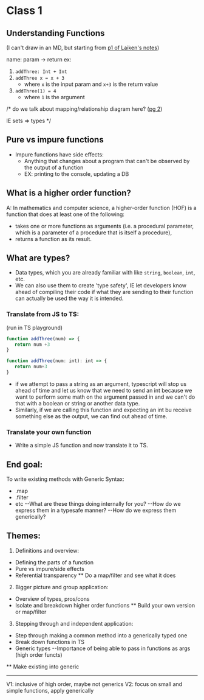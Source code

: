 # Class 1

## Understanding Functions

(I can't draw in an MD, but starting from [p1 of Laiken's notes](https://drive.google.com/drive/u/0/folders/1UmkQXJQmAskiqhdkjV3sUzObX9ud2Lu9))

name: param -> return
ex: 
1. `addThree: Int + Int`
2. `addThree x = x + 3`
    - where `x` is the input param and `x+3` is the return value
3. `addThree(1) = 4`
    - where `1` is the argument

/* do we talk about mapping/relationship diagram here?  ([pg 2](https://drive.google.com/drive/u/0/folders/1UmkQXJQmAskiqhdkjV3sUzObX9ud2Lu9))

IE sets => types
*/

## Pure vs impure functions
- Impure functions have side effects: 
    - Anything that changes about a program that can't be observed by the output  of a function
    - EX: printing to the console, updating a DB

## What is a higher order function? 
A: In mathematics and computer science, a higher-order function (HOF) is a function that does at least one of the following:

- takes one or more functions as arguments (i.e. a procedural parameter, which is a parameter of a procedure that is itself a procedure),
- returns a function as its result.

## What are types?
- Data types, which you are already familiar with like `string`, `boolean`, `int`, etc. 
- We can also use them to create 'type safety', IE let developers know ahead of compiling their code if what they are sending to their function can actually be used the way it is intended. 

### Translate from JS to TS: 
(run in TS playground)
 ```js
function addThree(num) => {
    return num +3
}
 ```

 ```ts 
 function addThree(num: int): int => {
    return num+3
 }
 ```
 - if we attempt to pass a string as an argument, typescript will stop us ahead of time and let us know that we need to send an int because we want to perform some math on the argument passed in and we can't do that with a boolean or string or another data type. 
 - Similarly, if we are calling this function and expecting an int bu receive something else as the output, we can find out ahead of time. 

 ### Translate your own function
 - Write a simple JS function and now translate it to TS. 



## End goal: 
To write existing methods with Generic Syntax:
- .map
- .filter
- etc
--What are these things doing internally for you? 
--How do we express them in a typesafe manner?
--How do we express them generically?

## Themes: 
1. Definitions and overview:
- Defining the parts of a function
- Pure vs impure/side effects
- Referential transparency
** Do a map/filter and see what it does

2. Bigger picture and group application:
- Overview of types, pros/cons
- Isolate and breakdown higher order functions
** Build your own version or map/filter

3. Stepping through and independent application:
- Step through making a common method into a generically typed one
- Break down functions in TS
- Generic types
--Importance of being able to pass in functions as args (high order functs)

** Make existing into generic



------
V1: inclusive of high order, maybe not generics
V2: focus on small and simple functions, apply generically 



